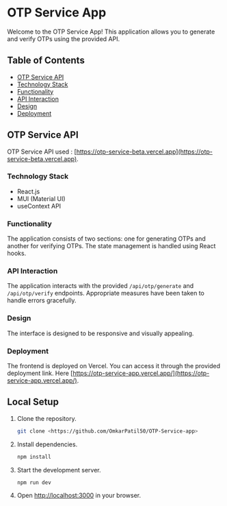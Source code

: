 # OTP Service App

Welcome to the OTP Service App! This application allows you to generate and verify OTPs using the provided API.

## Table of Contents

- [OTP Service API](#otp-service-api)
- [Technology Stack](#technology-stack)
- [Functionality](#functionality)
- [API Interaction](#api-interaction)
- [Design](#design)
- [Deployment](#deployment)

## OTP Service API

OTP Service API used : [https://otp-service-beta.vercel.app](https://otp-service-beta.vercel.app).

### Technology Stack

- React.js
- MUI (Material UI)
- useContext API

### Functionality

The application consists of two sections: one for generating OTPs and another for verifying OTPs. The state management is handled using React hooks.

### API Interaction

The application interacts with the provided `/api/otp/generate` and `/api/otp/verify` endpoints. Appropriate measures have been taken to handle errors gracefully.

### Design

The interface is designed to be responsive and visually appealing.

### Deployment

The frontend is deployed on Vercel. You can access it through the provided deployment link. Here [https://otp-service-app.vercel.app/](https://otp-service-app.vercel.app/).


## Local Setup

1. Clone the repository.
   ```bash
   git clone <https://github.com/OmkarPatil50/OTP-Service-app>
   ```

2. Install dependencies.
   ```bash
   npm install
   ```

3. Start the development server.
   ```bash
   npm run dev
   ```

4. Open [http://localhost:3000](http://localhost:3000) in your browser.


